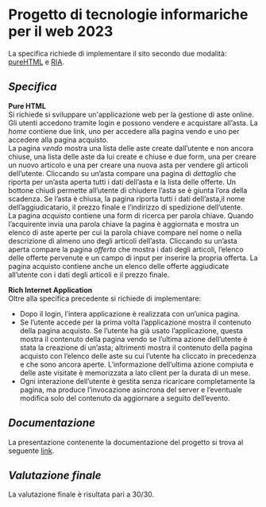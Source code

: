 # Progetto di tecnologie informariche per il web 2023
La specifica richiede di implementare il sito secondo due modalità: [pureHTML](https://github.com/Chri060/tiw-2023-rossi-sharoubim/tree/main/Pure%20HTML) e [RIA](https://github.com/Chri060/tiw-2023-rossi-sharoubim/tree/main/Rich%20Internet%20Application).

## _Specifica_
**Pure HTML** <br>
Si richiede si sviluppare un'applicazione web per la gestione di aste online.
Gli utenti accedono tramite login e possono vendere e acquistare all’asta.
La _home_ contiene due link, uno per accedere alla pagina vendo e uno per accedere alla pagina acquisto. <br>
La pagina _vendo_ mostra una lista delle aste create dall’utente e non ancora chiuse, 
una lista delle aste da lui create e chiuse e due form, una per creare un 
nuovo articolo e una per creare una nuova asta per vendere gli articoli dell’utente. 
Cliccando su un’asta compare una pagina di _dettaglio_ che riporta per un’asta aperta tutti i dati 
dell’asta e la lista delle offerte. Un bottone chiudi permette all’utente di chiudere l’asta se è giunta l’ora della scadenza. 
Se l’asta è chiusa, la pagina riporta tutti i dati dell’asta,il nome dell’aggiudicatario, il 
prezzo finale e l’indirizzo di spedizione dell’utente. <br>
La pagina _acquisto_ contiene una form di ricerca per parola chiave. 
Quando l’acquirente invia una parola chiave la pagina è aggiornata e mostra un elenco di aste aperte per cui la parola
chiave compare nel nome o nella descrizione di almeno uno degli articoli dell’asta.
Cliccando su un’asta aperta compare la pagina _offerta_ che mostra i dati degli articoli, l’elenco delle offerte pervenute 
e un campo di input per inserire la propria offerta. La pagina acquisto contiene
anche un elenco delle offerte aggiudicate all’utente con i dati degli articoli e il prezzo finale. 

**Rich Internet Application**  <br>
Oltre alla specifica precedente si richiede di implementare: 
* Dopo il login, l’intera applicazione è realizzata con un’unica pagina.
* Se l’utente accede per la prima volta l’applicazione mostra il contenuto della pagina acquisto. 
  Se l’utente ha già usato l’applicazione, questa mostra il contenuto della pagina vendo se 
  l’ultima azione dell’utente è stata la creazione di un’asta; altrimenti mostra il contenuto della 
  pagina acquisto con l’elenco delle aste su cui l’utente ha cliccato in 
  precedenza e che sono ancora aperte. L’informazione dell’ultima azione compiuta e delle aste 
  visitate è memorizzata a lato client per la durata di un mese.
* Ogni interazione dell’utente è gestita senza ricaricare completamente la pagina, ma produce 
  l’invocazione asincrona del server e l’eventuale modifica solo del contenuto da aggiornare a 
  seguito dell’evento.

## _Documentazione_
La presentazione contenente la documentazione del progetto si trova al seguente [link](https://github.com/Chri060/tiw-2023-rossi-sharoubim/blob/main/deliverables/Progetto%20TIW%202023.pdf).

## _Valutazione finale_
La valutazione finale è risultata pari a 30/30.
